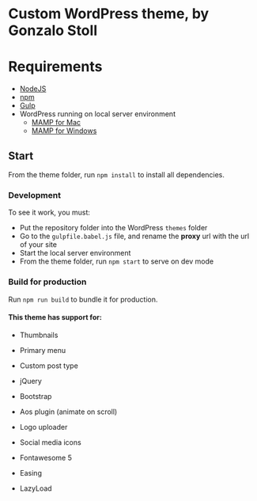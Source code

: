 # Custom WordPress theme, by Gonzalo Stoll

# Requirements
* [NodeJS](https://nodejs.org/)
* [npm](https://www.npmjs.com/get-npm)
* [Gulp](https://gulpjs.com/docs/en/getting-started/quick-start)
* WordPress running on local server environment
    * [MAMP for Mac](https://www.mamp.info/en/mac/)
    * [MAMP for Windows](https://www.mamp.info/en/windows/)

## Start
From the theme folder, run `npm install` to install all dependencies.

### Development
To see it work, you must:

* Put the repository folder into the WordPress `themes` folder
* Go to the `gulpfile.babel.js` file, and rename the **proxy** url with the url of your site
* Start the local server environment
* From the theme folder, run `npm start` to serve on dev mode

### Build for production
Run `npm run build` to bundle it for production.

#### This theme has support for:

* Thumbnails

* Primary menu

* Custom post type

* jQuery

* Bootstrap

* Aos plugin (animate on scroll)

* Logo uploader

* Social media icons

* Fontawesome 5

* Easing

* LazyLoad